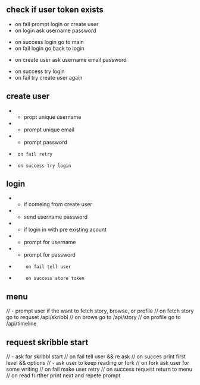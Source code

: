 
## check if user token exists 
* on fail prompt login or create user
 * on login ask username password
  - on success login go to main
  - on fail login go back to login
 * on create user ask username email password
  - on success try login
  - on fail try create user again

## create user
* - propt unique username
* - prompt unique email
* - prompt password
 * 		on fail retry
 *		on success try login

## login 
* - if comeing from create user
 * - send username password
* - if login in with pre existing acount
 * - prompt for username 
 * - prompt for password
  * 		on fail tell user 
  * 		on success store token

## menu
// - prompt user if the want to fetch story, browse, or profile
// 		on fetch story go to requset /api/skribbl
// 		on brows go to /api/story
// 		on profile go to /api/timeline

## request skribble start
// - ask for skribbl start
// 		on fail tell user && re ask
// 		on succes print first level && options
// - ask user to keep reading or fork
// 		on fork ask user for some writing
// 				on fail make user retry
// 				on success request return to menu
// 		on read further print next and repete prompt
